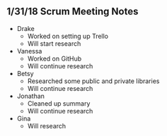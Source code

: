 ## 1/31/18 Scrum Meeting Notes

* Drake
    * Worked on setting up Trello
    * Will start research
* Vanessa
    * Worked on GitHub
    * Will continue research
* Betsy
    * Researched some public and private libraries
    * Will continue research
* Jonathan
    * Cleaned up summary
    * Will continue research
* Gina
    * Will research
